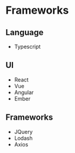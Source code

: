 
# Frameworks

## Language

* Typescript

## UI

* React
* Vue
* Angular
* Ember

## Frameworks

* JQuery
* Lodash
* Axios
